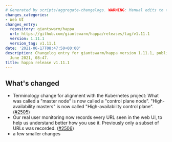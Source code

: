 ```yaml
---
# Generated by scripts/aggregate-changelogs. WARNING: Manual edits to this files will be overwritten.
changes_categories:
- Web UI
changes_entry:
  repository: giantswarm/happa
  url: https://github.com/giantswarm/happa/releases/tag/v1.11.1
  version: 1.11.1
  version_tag: v1.11.1
date: '2021-06-17T08:47:50+00:00'
description: Changelog entry for giantswarm/happa version 1.11.1, published on 17
  June 2021, 08:47.
title: happa release v1.11.1
---
```


## What's changed

- Terminology change for alignment with the Kubernetes project: What was called a "master node" is now called a "control plane node". "High-availability masters" is now called "High-availability control plane".  ([#2505](https://github.com/giantswarm/happa/pull/2505))
- Our real user monitoring now records every URL seen in the web UI, to help us understand better how you use it. Previously only a subset of URLs was recorded. ([#2506](https://github.com/giantswarm/happa/pull/2506))
- a few smaller changes
